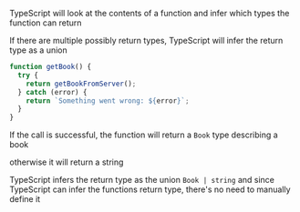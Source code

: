 TypeScript will look at the contents of a function and infer which types the function can return

If there are multiple possibly return types, TypeScript will infer the return type as a union

``` typescript
function getBook() {
  try {
    return getBookFromServer();
  } catch (error) {
    return `Something went wrong: ${error}`;
  }
}
```

If the call is successful, the function will return a ```Book``` type describing a book

otherwise it will return a string

TypeScript infers the return type as the union ```Book | string``` and since TypeScript can infer the functions return type, there's no need to manually define it